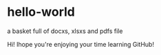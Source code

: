 # hello-world
a basket full of docxs, xlsxs and pdfs file 

Hi!
Ihope you're enjoying your time learning GitHub!
